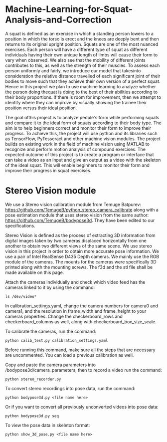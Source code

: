 # Machine-Learning-for-Squat-Analysis-and-Correction

A squat is defined as an exercise in which a standing person lowers to a position in which the torso is erect and the knees are deeply bent and then returns to its original upright position. Squats are one of the most nuanced exercises. Each person will have a different type of squat as different individuals having their own unique length of limbs will cause their form to vary when observed. We also see that the mobility of different joints contributes to this, as well as the strength of their muscles. To assess  each  person  uniformly  and  fairly,  we  introduce  our  model  that  takesinto  consideration  the relative distance travelled of each significant joint of their bodies to move such that they achieve their own  version  of  a  perfect  squat.  Hence  in  this  project  we  plan  to  use  machine  learning  to  analyze whether  the  person  doing  thequat  is  doing  to  the  best  of  their  abilities  according  to  their  body proportions. If there is room for improvement, then we attempt to identify where they can improve by visually showing the trainee their position versus their ideal position.

The goal ofthis project is to analyze people's form while performing squats and compare it to the ideal form of squats according to their body type. The aim is to help beginners correct and monitor their form to improve their progress. To achieve this, the project will use python and its libraries such as TensorFlow, PyTesseract and other machine vision modules. The project builds on existing work in  the  field  of  machine  vision  using  MATLAB  to  recognize  and  perform  motion  analysis  of compound exercises. The expected outcome of this project is to create a  program or interface that can take a video as an input and give an output as a video with the skeleton of the ideal squat. This will enable beginners to monitor their form and improve their progress in squat exercises.

# Stereo Vision module
We use a Stereo vision calibration  module from Temuge Batpurev: https://github.com/TemugeB/python_stereo_camera_calibrate along with a pose estimation module that uses stereo vision from the same author: https://github.com/TemugeB/bodypose3d. They have been edited to our specifications. 

Stereo Vision is defined as the process of extracting 3D information from digital images taken by two cameras displaced horizontally from one another to obtain two different views of the same scene. We use stereo vision in this project in order to obtain more accurate pose information. We use a pair of Intel RealSense D435 Depth cameras. We mainly use the RGB module of the cameras. The mounts for the cameras were specifically 3D printed along with the mounting screws. The f3d and the stl file shall be made available on this page. 

Attach the cameras individually and check which video feed has the cameras linked to it by using the command:
```
ls /dev/video*
```
In calibration_settings.yaml, change the camera numbers for camera0 and camera1, and the resolution in frame_width and frame_height to your cameras properties. Change the checkerboard_rows and checkerboard_columns as well, along with checkerboard_box_size_scale. 

To calibrate the cameras, run the command:
```
python calib_test.py calibration_settings.yaml
```
Before running this command, make sure all the steps that are necessary are uncommented. You can load a previous calibration as well. 

Copy and paste the camera parameters into /bodypose3d/camera_parameters, then to record a video run the command:
```
python stereo_recorder.py
```
To convert stereo recordings into pose data, run the command:
```
python bodypose3d.py <file name here>
```
Or if you want to convert all previously unconverted videos into pose data:
```
python bodypose3d.py seq
``` 
To view the pose data in skeleton format:
```
python show_3d_pose.py <file name here>
```
